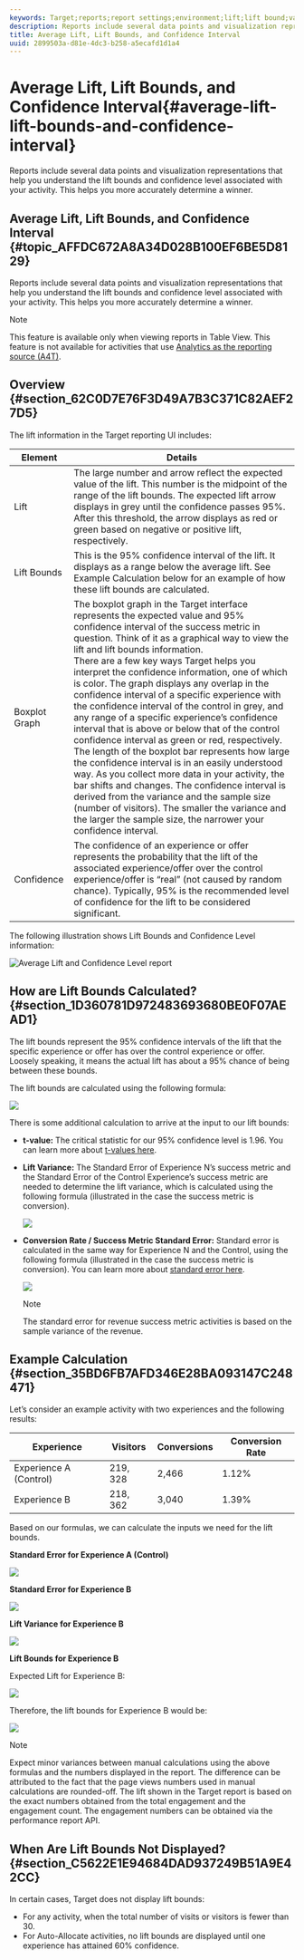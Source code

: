 ```yaml
---
keywords: Target;reports;report settings;environment;lift;lift bound;variance;confidence;control
description: Reports include several data points and visualization representations that help you understand the lift bounds and confidence level associated with your activity. This helps you more accurately determine a winner.
title: Average Lift, Lift Bounds, and Confidence Interval
uuid: 2899503a-d81e-4dc3-b258-a5ecafd1d1a4
---
```


# Average Lift, Lift Bounds, and Confidence Interval{#average-lift-lift-bounds-and-confidence-interval}

Reports include several data points and visualization representations that help you understand the lift bounds and confidence level associated with your activity. This helps you more accurately determine a winner.

## Average Lift, Lift Bounds, and Confidence Interval {#topic_AFFDC672A8A34D028B100EF6BE5D8129}

Reports include several data points and visualization representations that help you understand the lift bounds and confidence level associated with your activity. This helps you more accurately determine a winner.

>[!NOTE]
>
>This feature is available only when viewing reports in Table View. This feature is not available for activities that use [Analytics as the reporting source (A4T)](../../c-integrating-target-with-mac/a4t/a4t.md#concept_7540C8C04259434AB6EE33B09F47A1DE).

## Overview {#section_62C0D7E76F3D49A7B3C371C82AEF27D5}

The lift information in the Target reporting UI includes:

| Element | Details |
|--- |--- |
|Lift|The large number and arrow reflect the expected value of the lift. This number is the midpoint of the range of the lift bounds. The expected lift arrow displays in grey until the confidence passes 95%. After this threshold, the arrow displays as red or green based on negative or positive lift, respectively.|
|Lift Bounds|This is the 95% confidence interval of the lift. It displays as a range below the average lift. See Example Calculation below for an example of how these lift bounds are calculated.|
|Boxplot Graph|The boxplot graph in the Target interface represents the expected value and 95% confidence interval of the success metric in question. Think of it as a graphical way to view the lift and lift bounds information.<br>There are a few key ways Target helps you interpret the confidence information, one of which is color. The graph displays any overlap in the confidence interval of a specific experience with the confidence interval of the control in grey, and any range of a specific experience’s confidence interval that is above or below that of the control confidence interval as green or red, respectively.<br>The length of the boxplot bar represents how large the confidence interval is in an easily understood way. As you collect more data in your activity, the bar shifts and changes. The confidence interval is derived from the variance and the sample size (number of visitors). The smaller the variance and the larger the sample size, the narrower your confidence interval.|
|Confidence|The confidence of an experience or offer represents the probability that the lift of the associated experience/offer over the control experience/offer is “real” (not caused by random chance). Typically, 95% is the recommended level of confidence for the lift to be considered significant.|

The following illustration shows Lift Bounds and Confidence Level information:

![Average Lift and Confidence Level report](/help/c-reports/c-report-settings/assets/lift-screenshot-new.png)

## How are Lift Bounds Calculated? {#section_1D360781D972483693680BE0F07AEAD1}

The lift bounds represent the 95% confidence intervals of the lift that the specific experience or offer has over the control experience or offer. Loosely speaking, it means the actual lift has about a 95% chance of being between these bounds.

The lift bounds are calculated using the following formula:

![](assets/lift_diagram.png)

There is some additional calculation to arrive at the input to our lift bounds:

* **t-value:** The critical statistic for our 95% confidence level is 1.96. You can learn more about [t-values here](https://en.wikipedia.org/wiki/T-statistic). 
* **Lift Variance:** The Standard Error of Experience N’s success metric and the Standard Error of the Control Experience’s success metric are needed to determine the lift variance, which is calculated using the following formula (illustrated in the case the success metric is conversion).

  ![](assets/lift_variance.png)

* **Conversion Rate / Success Metric Standard Error:** Standard error is calculated in the same way for Experience N and the Control, using the following formula (illustrated in the case the success metric is conversion). You can learn more about [standard error here](https://en.wikipedia.org/wiki/Standard_error).

  ![](assets/standard_error.png)

  >[!NOTE]
  >
  >The standard error for revenue success metric activities is based on the sample variance of the revenue.

## Example Calculation {#section_35BD6FB7AFD346E28BA093147C248471}

Let’s consider an example activity with two experiences and the following results:

| Experience | Visitors | Conversions | Conversion Rate |
|--- |--- |--- |--- |
|Experience A (Control)|219, 328|2,466|1.12%|
|Experience B|218, 362|3,040|1.39%|

Based on our formulas, we can calculate the inputs we need for the lift bounds.

**Standard Error for Experience A (Control)**

![](assets/standard_error_A.png)

**Standard Error for Experience B**

![](assets/standard_error_B.png)

**Lift Variance for Experience B**

![](assets/lift_variance_B.png)

**Lift Bounds for Experience B**

Expected Lift for Experience B:

![](assets/lift_bounds_B.png)

Therefore, the lift bounds for Experience B would be:

![](assets/lift_bounds_B2.png)

>[!NOTE]
>
>Expect minor variances between manual calculations using the above formulas and the numbers displayed in the report. The difference can be attributed to the fact that the page views numbers used in manual calculations are rounded-off. The lift shown in the Target report is based on the exact numbers obtained from the total engagement and the engagement count. The engagement numbers can be obtained via the performance report API.

## When Are Lift Bounds Not Displayed? {#section_C5622E1E94684DAD937249B51A9E42CC}

In certain cases, Target does not display lift bounds:

* For any activity, when the total number of visits or visitors is fewer than 30. 
* For Auto-Allocate activities, no lift bounds are displayed until one experience has attained 60% confidence.

